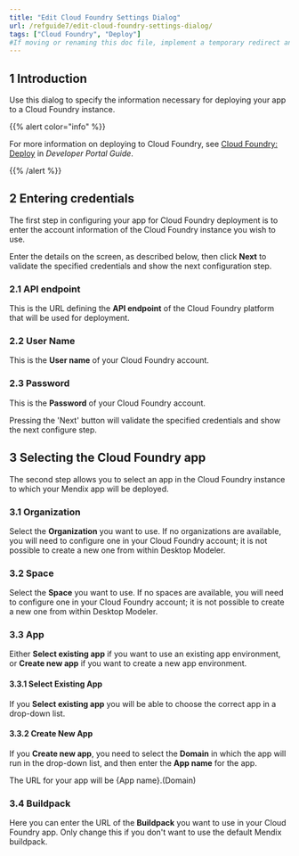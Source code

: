 ```yaml
---
title: "Edit Cloud Foundry Settings Dialog"
url: /refguide7/edit-cloud-foundry-settings-dialog/
tags: ["Cloud Foundry", "Deploy"]
#If moving or renaming this doc file, implement a temporary redirect and let the respective team know they should update the URL in the product. See Mapping to Products for more details.
---
```

## 1 Introduction

Use this dialog to specify the information necessary for deploying your app to a Cloud Foundry instance.

{{% alert color="info" %}}

For more information on deploying to Cloud Foundry, see [Cloud Foundry: Deploy](/developerportal/deploy/cloud-foundry-deploy/) in *Developer Portal Guide*.

{{% /alert %}}

## 2 Entering credentials

The first step in configuring your app for Cloud Foundry deployment is to enter the account information of the Cloud Foundry instance you wish to use.

Enter the details on the screen, as described below, then click **Next** to validate the specified credentials and show the next configuration step.

### 2.1 API endpoint

This is the URL defining the **API endpoint** of the Cloud Foundry platform that will be used for deployment.

### 2.2 User Name

This is the **User name** of your Cloud Foundry account.

### 2.3 Password

This is the **Password** of your Cloud Foundry account.

Pressing the 'Next' button will validate the specified credentials and show the next configure step.

## 3 Selecting the Cloud Foundry app

The second step allows you to select an app in the Cloud Foundry instance to which your Mendix app will be deployed.

### 3.1 Organization

Select the **Organization** you want to use. If no organizations are available, you will need to configure one in your Cloud Foundry account; it is not possible to create a new one from within Desktop Modeler.

### 3.2 Space

Select the **Space** you want to use.  If no spaces are available, you will need to configure one in your Cloud Foundry account; it is not possible to create a new one from within Desktop Modeler.

### 3.3 App

Either **Select existing app** if you want to use an existing app environment, or **Create new app** if you want to create a new app environment.

#### 3.3.1 Select Existing App

If you **Select existing app** you will be able to choose the correct app in a drop-down list.

#### 3.3.2 Create New App

If you **Create new app**, you need to select the **Domain** in which the app will run in the drop-down list, and then enter the **App name** for the app.

The URL for your app will be {App name}.(Domain)

### 3.4 Buildpack

Here you can enter the URL of the **Buildpack** you want to use in your Cloud Foundry app. Only change this if you don't want to use the default Mendix buildpack.

